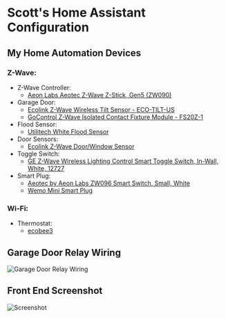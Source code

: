 # Scott's Home Assistant Configuration
## My Home Automation Devices
### Z-Wave:
- Z-Wave Controller:
  * [Aeon Labs Aeotec Z-Wave Z-Stick, Gen5 (ZW090)](https://amzn.com/B00X0AWA6E)
- Garage Door:
  * [Ecolink Z-Wave Wireless Tilt Sensor - ECO-TILT-US](https://amzn.com/B00HGVJRX2)
  * [GoControl Z-Wave Isolated Contact Fixture Module - FS20Z-1](https://amzn.com/B00ER6MH22)
- Flood Sensor:
  * [Utilitech White Flood Sensor](http://www.lowes.com/pd/Utilitech-White-Flood-Sensor-Works-with-Iris/4740940)
- Door Sensors:
  * [Ecolink Z-Wave Door/Window Sensor](https://amzn.com/B00OJMD2FA)
- Toggle Switch:
  * [GE Z-Wave Wireless Lighting Control Smart Toggle Switch, In-Wall, White, 12727](https://amzn.com/B00PYMGOHM)
- Smart Plug:
  * [Aeotec by Aeon Labs ZW096 Smart Switch, Small, White](http://a.co/41nO08t)
  * [Wemo Mini Smart Plug](http://a.co/d/dzCC03S)

### Wi-Fi:
- Thermostat:
  * [ecobee3](https://shop.ecobee.com/products/ecobee3)

## Garage Door Relay Wiring
![Garage Door Relay Wiring](http://i.imgur.com/9KAGONr.png)

## Front End Screenshot
![Screenshot](http://i.imgur.com/3cBjv5D.png)
